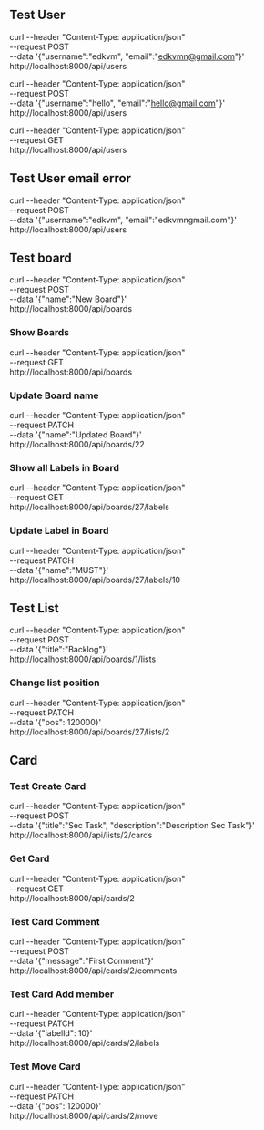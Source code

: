 
## Test User
curl --header "Content-Type: application/json" \
  --request POST \
  --data '{"username":"edkvm", "email":"edkvmn@gmail.com"}' \
  http://localhost:8000/api/users

curl --header "Content-Type: application/json" \
  --request POST \
  --data '{"username":"hello", "email":"hello@gmail.com"}' \
  http://localhost:8000/api/users


curl --header "Content-Type: application/json" \
  --request GET \
  http://localhost:8000/api/users

## Test User email error
curl --header "Content-Type: application/json" \
  --request POST \
  --data '{"username":"edkvm", "email":"edkvmngmail.com"}' \
  http://localhost:8000/api/users

## Test board
curl --header "Content-Type: application/json" \
  --request POST \
  --data '{"name":"New Board"}' \
  http://localhost:8000/api/boards

### Show Boards
curl --header "Content-Type: application/json" \
  --request GET \
  http://localhost:8000/api/boards

### Update Board name
curl --header "Content-Type: application/json" \
  --request PATCH \
  --data '{"name":"Updated Board"}' \
  http://localhost:8000/api/boards/22

### Show all Labels in Board
curl --header "Content-Type: application/json" \
  --request GET \
  http://localhost:8000/api/boards/27/labels

### Update Label in Board
curl --header "Content-Type: application/json" \
  --request PATCH \
  --data '{"name":"MUST"}' \
  http://localhost:8000/api/boards/27/labels/10

## Test List
curl --header "Content-Type: application/json" \
  --request POST \
  --data '{"title":"Backlog"}' \
  http://localhost:8000/api/boards/1/lists

### Change list position
curl --header "Content-Type: application/json" \
  --request PATCH \
  --data '{"pos": 120000}' \
  http://localhost:8000/api/boards/27/lists/2

## Card

### Test Create Card 
curl --header "Content-Type: application/json" \
  --request POST \
  --data '{"title":"Sec Task", "description":"Description Sec Task"}' \
  http://localhost:8000/api/lists/2/cards

### Get Card
curl --header "Content-Type: application/json" \
  --request GET \
  http://localhost:8000/api/cards/2 

### Test Card Comment
curl --header "Content-Type: application/json" \
  --request POST \
  --data '{"message":"First Comment"}' \
  http://localhost:8000/api/cards/2/comments

### Test Card Add member 
curl --header "Content-Type: application/json" \
  --request PATCH \
  --data '{"labelId": 10}' \
  http://localhost:8000/api/cards/2/labels

### Test Move Card
curl --header "Content-Type: application/json" \
  --request PATCH \
  --data '{"pos": 120000}' \
  http://localhost:8000/api/cards/2/move